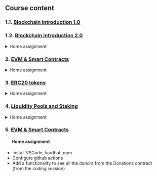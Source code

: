 ## Course content

### 1.1. [Blockchain introduction 1.0](https://docs.google.com/presentation/d/1FDmZtSe_2LRUNE8xLC6Faq4FyMkkcztv2i2-D7ObXf4/edit?usp=drivesdk)  
### 1.2. [Blockchain introduction 2.0](https://docs.google.com/presentation/d/1sIp5l0bbJpZmGHoRkm5v8PCaS8w_ThIon8eR274l05E/edit)

<details>
  &ensp;
   <summary>Home assignment</summary>

   [Check-up](https://docs.google.com/forms/d/1sXvd1W-VLOkeLZj0Z_RsR67o9fXg7WiH_ZYEQmFv7_4/edit)

Now it’s time to test what you’ve picked up so far and check the necessary background skills. The test consists of 15 questions and will &ensp;&ensp;&ensp; take about 20 min to complete. You will see the results immediately. Good luck! 😊
  
 </details>

### 2. [EVM & Smart Contracts](https://docs.google.com/presentation/d/1pwsLzASm_uBsxeyybC_aSvbIVgi93YiAm1eamsIHKKQ/edit#slide=id.gc6f919934_0_0)

<details>
  &ensp;
  <summary>Home assignment</summary>

- Install VSCode, hardhat, npm
- Configure github actions
- Add a functionality to see all the donors from the Donations contract (from the coding session)

</details>
  
### 3. [ERC20 tokens](https://docs.google.com/presentation/d/1WA71SiQlbRFMF2WsVy0KAbucKoUIZEIIJ1hzaXjS9Ys/edit#slide=id.gc6f919934_0_0)

  <details>
  <summary>Home assignment</summary>
&ensp;
  
1. Write and unit test your own ERC20 token with mint/burn features for contract creator. Do **not** use any libraries. The contract should conform to the [ERC-20 standard](https://eips.ethereum.org/EIPS/eip-20), which means it should include all the functions and &ensp;&ensp;&ensp;events described in the standard, keeping their names.  
2. Write tests.  
3. Write deploy script.  
4. Deploy on testnet.  
5. Write tasks for mint, transfer, transferFrom, approve.  
6. Verify the contract.  
  
#### &ensp;&ensp;&ensp;Tips  
- [How to interact](https://docs.ethers.io/v5/api/contract/) with a deployed contract using ethers.js.
- How to deal with [environment variables](https://dev.to/asjadanis/parsing-env-with-typescript-3jjm) in TypeScript.
- [Deploying](https://dev.to/yakult/series/16254) ERC-20 with hardhat.
- Hardhat [tutorial](https://hardhat.org/tutorial) and [documentation](https://hardhat.org/getting-started).

 </details>


### 4. [Liquidity Pools and Staking](https://docs.google.com/presentation/d/1jXJK6HKrlLZEA90fJc0SWuTk41v1IA1uVKxzmx8_QZE/edit#slide=id.gc6f919934_0_0)

  <details>
  <summary>Home assignment</summary>
&ensp;

&ensp;&ensp;&ensp;1. Write and test WETH contract.  
&ensp;&ensp;&ensp;2. Create a Uniswap Liquidity Pool with token pair WETH-[token from first task]  
&ensp;&ensp;&ensp;3. Write a staking contract, which will accept LP tokens and starts to assign reward tokens [token from first task] after a certain &ensp;&ensp;&ensp;period of time (e.g., 10 min). The amount of reward tokens depend on the amount of LP tokens staked: for example, a reward can be 20% of &ensp;&ensp;&ensp;staked amount. Staked LP tokens should be frozen (unavailable for withdrawal) for a certain period of time (e.g., 10 min). 
    
&ensp;&ensp;&ensp;        stake(): transfers LP tokes from the user to the contract. 
&ensp;&ensp;&ensp;        claim(): withdraws reward tokens available to the user from the contract 
&ensp;&ensp;&ensp;         unstake(): withdraws LP tokens available for withdrawal.
&ensp;&ensp;&ensp;    A few functions with restricted access should change staking parameters (freezing time, % of reward, ect.)
    
&ensp;&ensp;&ensp;4. Write tests.  
&ensp;&ensp;&ensp;5. Write deploy script.  
&ensp;&ensp;&ensp;6. Deploy on testnet.  
&ensp;&ensp;&ensp;7. Write tasks for stake, unstake, claim.  
&ensp;&ensp;&ensp;8. Verify the contract.  

#### &ensp;&ensp;&ensp;Tips

&ensp;&ensp;&ensp;For testing purposes to simulate that some time has passed use  
    
      ```jsx
      ethers.provider.send("evm_increaseTime", [1500])
      ```
 </details>
 
### 5. [EVM & Smart Contracts](https://docs.google.com/presentation/d/1pwsLzASm_uBsxeyybC_aSvbIVgi93YiAm1eamsIHKKQ/edit#slide=id.gc6f919934_0_0)

#### &ensp;&ensp;&ensp;Home assignment

- Install VSCode, hardhat, npm
- Configure github actions
- Add a functionality to see all the donors from the Donations contract (from the coding session)
